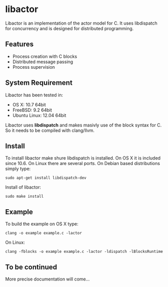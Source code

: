 # libactor

Libactor is an implementation of the actor model for C. It uses libdispatch for
concurrency and is designed for distributed programming.

## Features

* Process creation with C blocks
* Distributed message passing
* Process supervision

## System Requirement

Libactor has been tested in:

* OS X: 10.7 64bit
* FreeBSD: 9.2 64bit
* Ubuntu Linux: 12.04 64bit

Libactor uses **libdispatch** and makes masivly use of the block syntax for C. So it needs
to be compiled with clang/llvm.

## Install

To install libactor make shure libdispatch is installed. On OS X it is included since 10.6.
On Linux there are several ports. On Debian based distributions simply type:

    sudo apt-get install libdispatch-dev

Install of libactor:

    sudo make install

## Example

To build the example on OS X type:

    clang -o example example.c -lactor

On Linux:

    clang -fblocks -o example example.c -lactor -ldispatch -lBlocksRuntime

## To be continued

More precise documentation will come...
